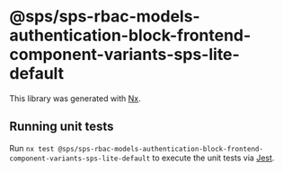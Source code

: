 # @sps/sps-rbac-models-authentication-block-frontend-component-variants-sps-lite-default

This library was generated with [Nx](https://nx.dev).

## Running unit tests

Run `nx test @sps/sps-rbac-models-authentication-block-frontend-component-variants-sps-lite-default` to execute the unit tests via [Jest](https://jestjs.io).
